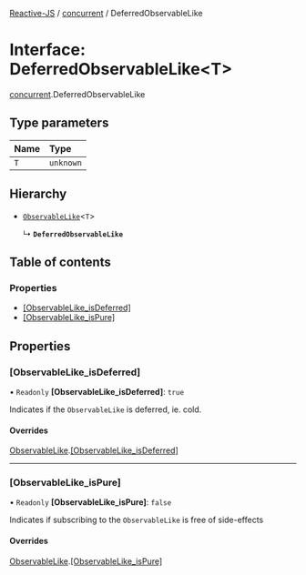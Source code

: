[Reactive-JS](../README.md) / [concurrent](../modules/concurrent.md) / DeferredObservableLike

# Interface: DeferredObservableLike<T\>

[concurrent](../modules/concurrent.md).DeferredObservableLike

## Type parameters

| Name | Type |
| :------ | :------ |
| `T` | `unknown` |

## Hierarchy

- [`ObservableLike`](concurrent.ObservableLike.md)<`T`\>

  ↳ **`DeferredObservableLike`**

## Table of contents

### Properties

- [[ObservableLike\_isDeferred]](concurrent.DeferredObservableLike.md#[observablelike_isdeferred])
- [[ObservableLike\_isPure]](concurrent.DeferredObservableLike.md#[observablelike_ispure])

## Properties

### [ObservableLike\_isDeferred]

• `Readonly` **[ObservableLike\_isDeferred]**: ``true``

Indicates if the `ObservableLike` is deferred, ie. cold.

#### Overrides

[ObservableLike](concurrent.ObservableLike.md).[[ObservableLike_isDeferred]](concurrent.ObservableLike.md#[observablelike_isdeferred])

___

### [ObservableLike\_isPure]

• `Readonly` **[ObservableLike\_isPure]**: ``false``

Indicates if subscribing to the `ObservableLike` is free of side-effects

#### Overrides

[ObservableLike](concurrent.ObservableLike.md).[[ObservableLike_isPure]](concurrent.ObservableLike.md#[observablelike_ispure])
